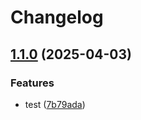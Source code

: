 # Changelog

## [1.1.0](https://github.com/Aliorpse/karin-plugin-ba/compare/v1.0.0...v1.1.0) (2025-04-03)


### Features

* test ([7b79ada](https://github.com/Aliorpse/karin-plugin-ba/commit/7b79ada2caf3a9d6cacd57d8d0e5e4c77664ae3c))
